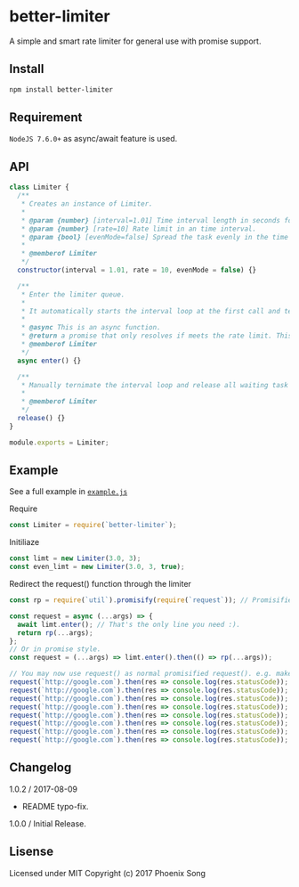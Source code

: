 # better-limiter
A simple and smart rate limiter for general use with promise support.

## Install
```bash
npm install better-limiter
```

## Requirement

`NodeJS 7.6.0+` as async/await feature is used.

## API
```javascript
class Limiter {
  /**
   * Creates an instance of Limiter.
   *
   * @param {number} [interval=1.01] Time interval length in seconds for a rate period.
   * @param {number} [rate=10] Rate limit in an time interval.
   * @param {bool} [evenMode=false] Spread the task evenly in the time interval, resolve a single task for every (interval/rate) second.
   *
   * @memberof Limiter
   */
  constructor(interval = 1.01, rate = 10, evenMode = false) {}

  /**
   * Enter the limiter queue.
   *
   * It automatically starts the interval loop at the first call and terminates the interval loop when no waiting task left.
   *
   * @async This is an async function.
   * @return a promise that only resolves if meets the rate limit. This promise never rejacts.
   * @memberof Limiter
   */
  async enter() {}

  /**
   * Manually ternimate the interval loop and release all waiting task task in the queue.
   *
   * @memberof Limiter
   */
  release() {}
}

module.exports = Limiter;
```

## Example
See a full example in [`example.js`](/example.js)

Require
```javascript
const Limiter = require(`better-limiter`);
```
Initiliaze
```javascript
const limt = new Limiter(3.0, 3);
const even_limt = new Limiter(3.0, 3, true);
```
Redirect the request() function through the limiter
```javascript
const rp = require(`util`).promisify(require(`request`)); // Promisified reqeust()

const request = async (...args) => {
  await limt.enter(); // That's the only line you need :).
  return rp(...args);
};
// Or in promise style.
const request = (...args) => limt.enter().then(() => rp(...args));

// You may now use request() as normal promisified request(). e.g. make a bunch of async calls...
request(`http://google.com`).then(res => console.log(res.statusCode));
request(`http://google.com`).then(res => console.log(res.statusCode));
request(`http://google.com`).then(res => console.log(res.statusCode));
request(`http://google.com`).then(res => console.log(res.statusCode));
request(`http://google.com`).then(res => console.log(res.statusCode));
request(`http://google.com`).then(res => console.log(res.statusCode));
request(`http://google.com`).then(res => console.log(res.statusCode));
request(`http://google.com`).then(res => console.log(res.statusCode));
```
## Changelog
1.0.2 / 2017-08-09
  * README typo-fix.

1.0.0 / Initial Release.

## Lisense
Licensed under MIT
Copyright (c) 2017 Phoenix Song
